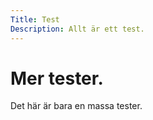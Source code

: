 ```yaml
---
Title: Test
Description: Allt är ett test.
---
```


Mer tester.
============

Det här är bara en massa tester.